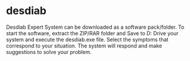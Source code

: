 # desdiab
Desdiab Expert System can be downloaded as a software pack/folder. To start the software, extract the ZIP/RAR folder and Save to D: Drive your system and execute the desdiab.exe file. Select the symptoms that correspond to your situation. The system will respond and make suggestions to solve your problem. 
